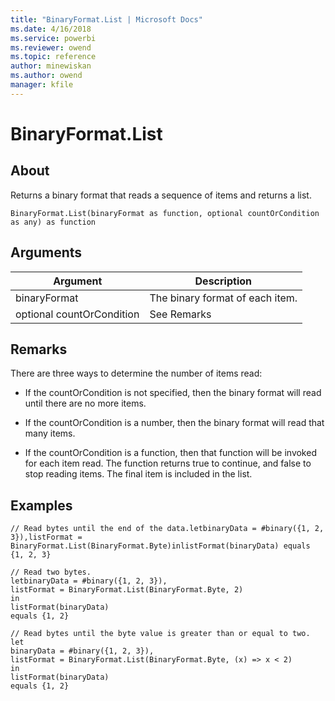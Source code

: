 ```yaml
---
title: "BinaryFormat.List | Microsoft Docs"
ms.date: 4/16/2018
ms.service: powerbi
ms.reviewer: owend
ms.topic: reference
author: minewiskan
ms.author: owend
manager: kfile
---
```

# BinaryFormat.List

  
## About  
Returns a binary format that reads a sequence of items and returns a list.  
  
```  
BinaryFormat.List(binaryFormat as function, optional countOrCondition as any) as function  
```  
  
## Arguments  
  
|Argument|Description|  
|------------|---------------|  
|binaryFormat|The binary format of each item.|  
|optional countOrCondition|See Remarks|  
  
## Remarks  
There are three ways to determine the number of items read:  
  
-   If the countOrCondition is not specified, then the binary format will read until there are no more items.  
  
-   If the countOrCondition is a number, then the binary format will read that many items.  
  
-   If the countOrCondition is a function, then that function will be invoked for each item read.  The function returns true to continue, and false to stop reading items.  The final item is included in the list.  
  
## Examples  
`// Read bytes until the end of the data.letbinaryData = #binary({1, 2, 3}),listFormat = BinaryFormat.List(BinaryFormat.Byte)inlistFormat(binaryData) equals {1, 2, 3}`  
  
```  
// Read two bytes.  
letbinaryData = #binary({1, 2, 3}),  
listFormat = BinaryFormat.List(BinaryFormat.Byte, 2)  
in  
listFormat(binaryData)   
equals {1, 2}  
```  
  
```  
// Read bytes until the byte value is greater than or equal to two.  
let  
binaryData = #binary({1, 2, 3}),  
listFormat = BinaryFormat.List(BinaryFormat.Byte, (x) => x < 2)  
in  
listFormat(binaryData)   
equals {1, 2}  
```  

